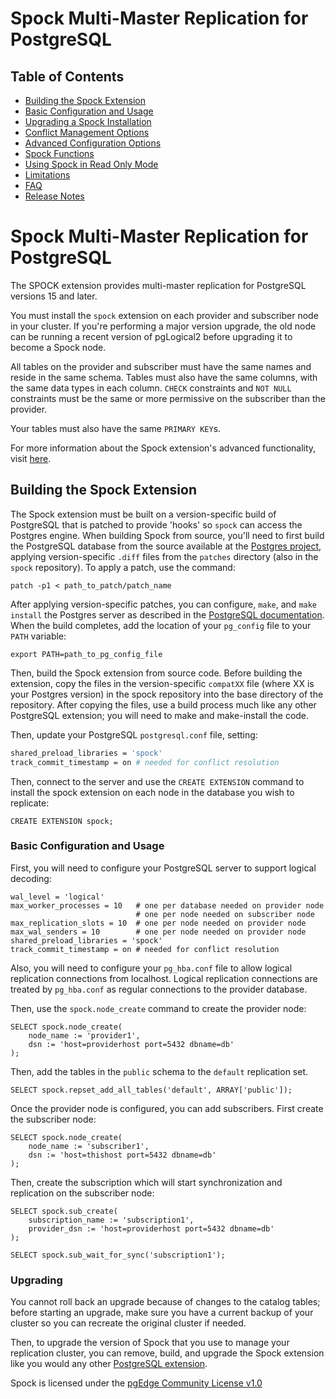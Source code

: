 # Spock Multi-Master Replication for PostgreSQL

## Table of Contents
- [Building the Spock Extension](README.md#building-the-spock-extension)
- [Basic Configuration and Usage](README.md#basic-configuration-and-usage)
- [Upgrading a Spock Installation](README.md#upgrading)
- [Conflict Management Options](docs/conflicts.md)
- [Advanced Configuration Options](docs/guc_settings.md)
- [Spock Functions](docs/spock_functions.md)
- [Using Spock in Read Only Mode](docs/read_only.md)
- [Limitations](docs/limitations.md)
- [FAQ](docs/FAQ.md)
- [Release Notes](docs/spock_release_notes.md)

# Spock Multi-Master Replication for PostgreSQL

The SPOCK extension provides multi-master replication for PostgreSQL versions 15 and later.

You must install the `spock` extension on each provider and subscriber node in your cluster.  If you're performing a major version upgrade, the old node can be running a recent version of pgLogical2 before upgrading it to become a Spock node.

All tables on the provider and subscriber must have the same names and reside in the same schema. Tables must also have the same columns, with the same data types in each column. `CHECK` constraints and `NOT NULL` constraints must be the same or more permissive on the subscriber than the provider.

Your tables must also have the same `PRIMARY KEY`s. 

For more information about the Spock extension's advanced functionality, visit [here](docs/features.md).

## Building the Spock Extension

The Spock extension must be built on a version-specific build of PostgreSQL that is patched to provide 'hooks' so `spock` can access the Postgres engine. When building Spock from source, you'll need to first build the PostgreSQL database from the source available at the [Postgres project](https://www.postgresql.org/ftp/source/), applying version-specific `.diff` files from the `patches` directory (also in the `spock` repository). To apply a patch, use the command:

  `patch -p1 < path_to_patch/patch_name`

After applying version-specific patches, you can configure, `make`, and `make install` the Postgres server as described in the [PostgreSQL documentation](https://www.postgresql.org/docs/17/installation.html). When the build completes, add the location of your `pg_config` file to your `PATH` variable:

  `export PATH=path_to_pg_config_file`

Then, build the Spock extension from source code. Before building the extension, copy the files in the version-specific `compatXX` file (where XX is your Postgres version) in the spock repository into the base directory of the repository. After copying the files, use a build process much like any other PostgreSQL extension; you will need to make and make-install the code.

Then, update your PostgreSQL `postgresql.conf` file, setting:

```bash
shared_preload_libraries = 'spock' 
track_commit_timestamp = on # needed for conflict resolution
```

Then, connect to the server and use the `CREATE EXTENSION` command to install the spock extension on each node in the database you wish to replicate:

  `CREATE EXTENSION spock;`


### Basic Configuration and Usage

First, you will need to configure your PostgreSQL server to support logical decoding:

    wal_level = 'logical'
    max_worker_processes = 10   # one per database needed on provider node
                                # one per node needed on subscriber node
    max_replication_slots = 10  # one per node needed on provider node
    max_wal_senders = 10        # one per node needed on provider node
    shared_preload_libraries = 'spock'
    track_commit_timestamp = on # needed for conflict resolution

Also, you will need to configure your `pg_hba.conf` file to allow logical replication connections from localhost. Logical replication connections are treated by `pg_hba.conf` as regular connections to the provider database.

Then, use the `spock.node_create` command to create the provider node:

    SELECT spock.node_create(
        node_name := 'provider1',
        dsn := 'host=providerhost port=5432 dbname=db'
    );

Then, add the tables in the `public` schema to the `default` replication set.

    SELECT spock.repset_add_all_tables('default', ARRAY['public']);

Once the provider node is configured, you can add subscribers. First create the
subscriber node:

    SELECT spock.node_create(
        node_name := 'subscriber1',
        dsn := 'host=thishost port=5432 dbname=db'
    );

Then, create the subscription which will start synchronization and replication on the subscriber node:

    SELECT spock.sub_create(
        subscription_name := 'subscription1',
        provider_dsn := 'host=providerhost port=5432 dbname=db'
    );

    SELECT spock.sub_wait_for_sync('subscription1');

### Upgrading

You cannot roll back an upgrade because of changes to the catalog tables; before starting an upgrade, make sure you have a current backup of your cluster so you can recreate the original cluster if needed.

Then, to upgrade the version of Spock that you use to manage your replication cluster, you can remove, build, and upgrade the Spock extension like you would any other [PostgreSQL extension](https://www.postgresql.org/docs/17/extend-extensions.html#EXTEND-EXTENSIONS-UPDATES).




Spock is licensed under the [pgEdge Community License v1.0](PGEDGE-COMMUNITY-LICENSE.md)
